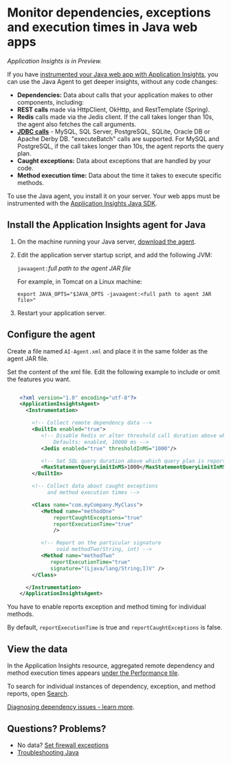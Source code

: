 <properties
	pageTitle="Monitor dependencies, exceptions and execution times in Java web apps"
	description="Extended monitoring of your Java website with Application Insights"
	services="application-insights"
    documentationCenter="java"
	authors="alancameronwills"
	manager="douge"/>

<tags
	ms.service="application-insights"
	ms.workload="tbd"
	ms.tgt_pltfrm="ibiza"
	ms.devlang="na"
	ms.topic="article"
	ms.date="08/24/2016"
	ms.author="awills"/>

# Monitor dependencies, exceptions and execution times in Java web apps

*Application Insights is in Preview.*

If you have [instrumented your Java web app with Application Insights][java], you can use the Java Agent to get deeper insights, without any code changes:


* **Dependencies:** Data about calls that your application makes to other components, including:
 * **REST calls** made via HttpClient, OkHttp, and RestTemplate (Spring).
 * **Redis** calls made via the Jedis client. If the call takes longer than 10s, the agent also fetches the call arguments.
 * **[JDBC calls](http://docs.oracle.com/javase/7/docs/technotes/guides/jdbc/)** - MySQL, SQL Server, PostgreSQL, SQLite, Oracle DB or Apache Derby DB. "executeBatch" calls are supported. For MySQL and PostgreSQL, if the call takes longer than 10s, the agent reports the query plan.
* **Caught exceptions:** Data about exceptions that are handled by your code.
* **Method execution time:** Data about the time it takes to execute specific methods.

To use the Java agent, you install it on your server. Your web apps must be instrumented with the [Application Insights Java SDK][java].

## Install the Application Insights agent for Java

1. On the machine running your Java server, [download the agent](https://aka.ms/aijavasdk).
2. Edit the application server startup script, and add the following JVM:

    `javaagent:`*full path to the agent JAR file*

    For example, in Tomcat on a Linux machine:

    `export JAVA_OPTS="$JAVA_OPTS -javaagent:<full path to agent JAR file>"`


3. Restart your application server.

## Configure the agent

Create a file named `AI-Agent.xml` and place it in the same folder as the agent JAR file.

Set the content of the xml file. Edit the following example to include or omit the features you want.

```XML

    <?xml version="1.0" encoding="utf-8"?>
    <ApplicationInsightsAgent>
      <Instrumentation>

        <!-- Collect remote dependency data -->
        <BuiltIn enabled="true">
           <!-- Disable Redis or alter threshold call duration above which arguments are sent.
               Defaults: enabled, 10000 ms -->
           <Jedis enabled="true" thresholdInMS="1000"/>

           <!-- Set SQL query duration above which query plan is reported (MySQL, PostgreSQL). Default is 10000 ms. -->
           <MaxStatementQueryLimitInMS>1000</MaxStatementQueryLimitInMS>
        </BuiltIn>

        <!-- Collect data about caught exceptions
             and method execution times -->

        <Class name="com.myCompany.MyClass">
           <Method name="methodOne"
               reportCaughtExceptions="true"
               reportExecutionTime="true"
               />

           <!-- Report on the particular signature
                void methodTwo(String, int) -->
           <Method name="methodTwo"
              reportExecutionTime="true"
              signature="(Ljava/lang/String;I)V" />
        </Class>

      </Instrumentation>
    </ApplicationInsightsAgent>

```

You have to enable reports exception and method timing for individual methods.

By default, `reportExecutionTime` is true and `reportCaughtExceptions` is false.

## View the data

In the Application Insights resource, aggregated remote dependency and method execution times appears [under the Performance tile][metrics].

To search for individual instances of dependency, exception, and method reports, open [Search][diagnostic].

[Diagnosing dependency issues - learn more](app-insights-asp-net-dependencies.md#diagnosis).



## Questions? Problems?

* No data? [Set firewall exceptions](app-insights-ip-addresses.md)
* [Troubleshooting Java](app-insights-java-troubleshoot.md)



<!--Link references-->

[api]: app-insights-api-custom-events-metrics.md
[apiexceptions]: app-insights-api-custom-events-metrics.md#track-exception
[availability]: app-insights-monitor-web-app-availability.md
[diagnostic]: app-insights-diagnostic-search.md
[eclipse]: app-insights-java-eclipse.md
[java]: app-insights-java-get-started.md
[javalogs]: app-insights-java-trace-logs.md
[metrics]: app-insights-metrics-explorer.md
[usage]: app-insights-web-track-usage.md
